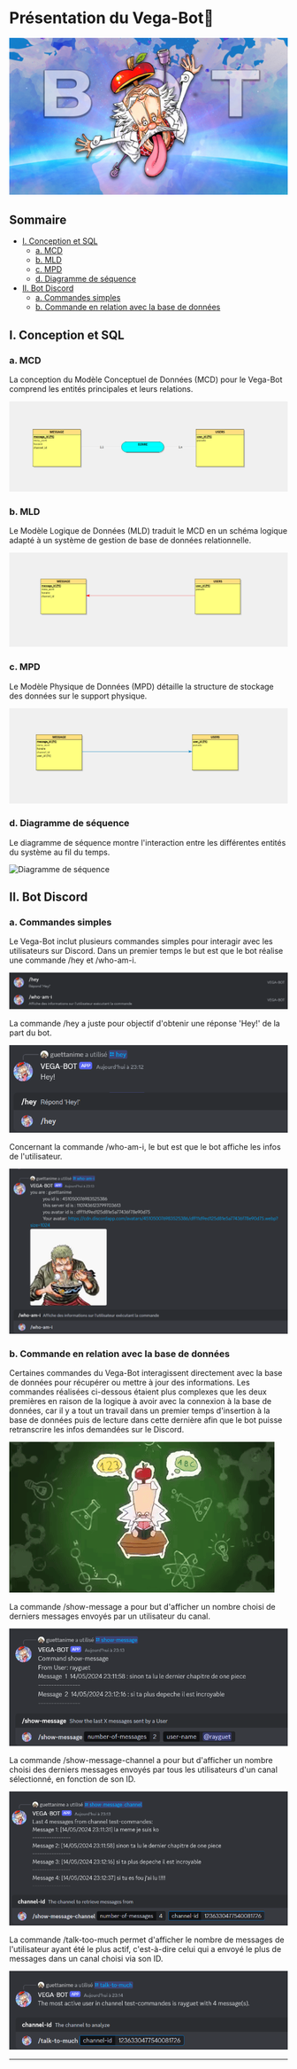 # Présentation du Vega-Bot🤖

![vegabot](images/vegabot.jpg)

## Sommaire
- [I. Conception et SQL](#i-conception-et-sql)
  - [a. MCD](#a-mcd)
  - [b. MLD](#b-mld)
  - [c. MPD](#c-mpd)
  - [d. Diagramme de séquence](#d-diagramme-de-séquence)
- [II. Bot Discord](#ii-bot-discord)
  - [a. Commandes simples](#a-commandes-simples)
  - [b. Commande en relation avec la base de données](#b-commande-en-relation-avec-la-base-de-données)

## I. Conception et SQL

### a. MCD
La conception du Modèle Conceptuel de Données (MCD) pour le Vega-Bot comprend les entités principales et leurs relations.

![MCD](images/mcd.png)

### b. MLD
Le Modèle Logique de Données (MLD) traduit le MCD en un schéma logique adapté à un système de gestion de base de données relationnelle.

![MLD](images/mld.png)

### c. MPD
Le Modèle Physique de Données (MPD) détaille la structure de stockage des données sur le support physique.

![MPD](images/mpd.png)

### d. Diagramme de séquence
Le diagramme de séquence montre l'interaction entre les différentes entités du système au fil du temps.

![Diagramme de séquence](images/diagramme_sequence.png)

## II. Bot Discord

### a. Commandes simples
Le Vega-Bot inclut plusieurs commandes simples pour interagir avec les utilisateurs sur Discord.
Dans un premier temps le but est que le bot réalise une commande /hey et /who-am-i.

![hey+who](images/hey_commande.png)

La commande /hey a juste pour objectif d'obtenir une réponse 'Hey!' de la part du bot.

![hey](images/heyslash.png)

Concernant la commande /who-am-i, le but est que le bot affiche les infos de l'utilisateur.

![who](images/whoslash.png)

### b. Commande en relation avec la base de données
Certaines commandes du Vega-Bot interagissent directement avec la base de données pour récupérer ou mettre à jour des informations.
Les commandes réalisées ci-dessous étaient plus complexes que les deux premières en raison de la logique à avoir avec la connexion à la base de données, car il y a tout un travail dans un premier temps d'insertion à la base de données puis de lecture dans cette dernière afin que le bot puisse retranscrire les infos demandées sur le Discord.

![vegabotquibouge](images/vegabotvideo.gif)

La commande /show-message a pour but d'afficher un nombre choisi de derniers messages envoyés par un utilisateur du canal.

![showslash](images/showslash.png)

La commande /show-message-channel a pour but d'afficher un nombre choisi des derniers messages envoyés par tous les utilisateurs d'un canal sélectionné, en fonction de son ID.

![channelslash](images/channelslash.png)

La commande /talk-too-much permet d'afficher le nombre de messages de l'utilisateur ayant été le plus actif, c'est-à-dire celui qui a envoyé le plus de messages dans un canal choisi via son ID.

![talk](images/talkslash.png)

---


